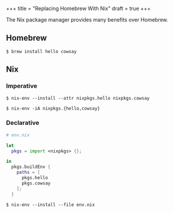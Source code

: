 +++
title = "Replacing Homebrew With Nix"
draft = true
+++

The Nix package manager provides many benefits over Homebrew.

## Homebrew

```shell
$ brew install hello cowsay
```

## Nix

### Imperative

```shell
$ nix-env --install --attr nixpkgs.hello nixpkgs.cowsay
```

```shell
$ nix-env -iA nixpkgs.{hello,cowsay}
```

### Declarative

```nix
# env.nix

let
  pkgs = import <nixpkgs> {};

in
  pkgs.buildEnv {
    paths = [
      pkgs.hello
      pkgs.cowsay
    ];
  }
```

```shell
$ nix-env --install --file env.nix
```

